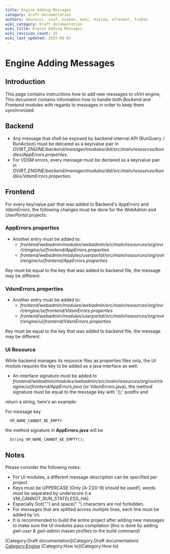 ```yaml
---
title: Engine Adding Messages
category: draft-documentation
authors: amureini, asaf, ecohen, moti, msalem, ofrenkel, tsaban
wiki_category: Draft documentation
wiki_title: Engine Adding Messages
wiki_revision_count: 15
wiki_last_updated: 2015-06-01
---
```


# Engine Adding Messages

## Introduction

This page contains instructions how to add new messages to oVirt engine, This document contains information how to handle both *Backend* and *Frontend* modules with regards to messages in order to keep them synchronized.

## Backend

*   Any message that shell be exposed by backend internal API (RunQuery / RunAction) must be delcared as a key/value pair in *OVIRT_ENGINE/backend/manager/modules/dal/src/main/resources/bundles/AppErrors.properties*.
*   For VDSM errors, every message must be declared as a key/value pair in *OVIRT_ENGINE/backend/manager/modules/dal/src/main/resources/bundles/VdsmErrors.properties*.

## Frontend

For every key/value pair that was added to Backend's *AppErrors* and *VdsmErrors*, the following changes must be done for the *WebAdmin* and *UserPortal* projects:

### AppErrors.properties

*   Another entry must be added to:
    -   *frontend/webadmin/modules/webadmin/src/main/resources/org/ovirt/engine/ui/frontend/AppErrors.properties*
    -   *frontend/webadmin/modules/userportal/src/main/resources/org/ovirt/engine/ui/frontend/AppErrors.properties*

Key must be equal to the key that was added to backend file, the message may be different.

### VdsmErrors.properties

*   Another entry must be added to:
    -   *frontend/webadmin/modules/webadmin/src/main/resources/org/ovirt/engine/ui/frontend/VdsmErrors.properties*
    -   *frontend/webadmin/modules/userportal/src/main/resources/org/ovirt/engine/ui/frontend/VdsmErrors.properties*

Key must be equal to the key that was added to backend file, the message may be different.

### UI Resource

While backend manages its resource files as properties files only, the UI module requires the key to be added as a java interface as well:

*   An interface signature must be added to *frontend/webadmin/modules/webadmin/src/main/resources/org/ovirt/engine/ui/frontend/AppErrors.java* (or VdsmErrors.java), the method signature must be equal to the message key with '();' postfix and

return a string, here's an example:

For message key

      VM_NAME_CANNOT_BE_EMPTY

the method signature in **AppErrors.java** will be

      String VM_NAME_CANNOT_BE_EMPTY();

## Notes

Please consider the following notes:

*   For UI modules, a different message description can be specified per project.
*   Keys must be UPPERCASE (Only [A-Z][0-9] should be used!), words must be separated by underscore (i.e VM_CANNOT_RUN_STATELESS_HA).
*   Especially Dot(".") and space(" ") characters are not forbidden.
*   For messages that are splitted across multiple lines, each line must be added by \\n\\.
*   It is recommended to build the entire project after adding new messages to make sure the UI modules pass compilation (this is done by adding *gwt-user* & *gwt-admin* maven profiles to the build command)

[Category:Draft documentation](Category:Draft documentation) <Category:Engine> [Category:How to](Category:How to)
